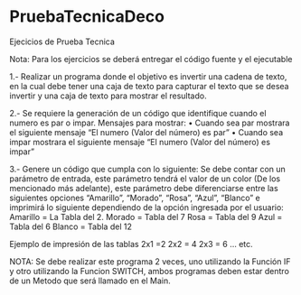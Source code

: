 # PruebaTecnicaDeco

Ejecicios de Prueba Tecnica

Nota: Para los ejercicios se deberá entregar el código fuente y el ejecutable

1.- Realizar un programa donde el objetivo es invertir una cadena de texto, en la cual debe tener una caja de texto para capturar el texto que se desea invertir y una caja de texto para mostrar el resultado.

2.- Se requiere la generación de un código que identifique cuando el numero es par o impar.
Mensajes para mostrar:
•	Cuando sea par mostrara el siguiente mensaje “El numero (Valor del número) es par”
•	Cuando sea impar mostrara el siguiente mensaje “El numero (Valor del número) es impar”



3.- Genere un código que cumpla con lo siguiente:
Se debe contar con un parámetro de entrada, este parámetro tendrá el valor de un color (De los mencionado más adelante), este parámetro debe diferenciarse entre las siguientes opciones “Amarillo”, “Morado”, “Rosa”, “Azul”, “Blanco” e imprimirá lo siguiente dependiendo de la opción ingresada por el usuario:
Amarillo = La Tabla del 2. 
Morado = Tabla del 7
Rosa = Tabla del 9
Azul = Tabla del 6
Blanco = Tabla del 12

Ejemplo de impresión de las tablas 
2x1 =2 
2x2 = 4
2x3 = 6
… etc.

NOTA: Se debe realizar este programa 2 veces, uno utilizando la Función IF y otro utilizando la Funcion SWITCH, ambos programas deben estar dentro de un Metodo que será llamado en el Main.

